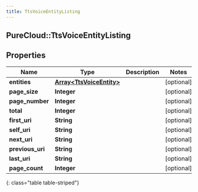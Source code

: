 ```yaml
---
title: TtsVoiceEntityListing
---
```

## PureCloud::TtsVoiceEntityListing

## Properties

|Name | Type | Description | Notes|
|------------ | ------------- | ------------- | -------------|
| **entities** | [**Array&lt;TtsVoiceEntity&gt;**](TtsVoiceEntity.html) |  | [optional] |
| **page_size** | **Integer** |  | [optional] |
| **page_number** | **Integer** |  | [optional] |
| **total** | **Integer** |  | [optional] |
| **first_uri** | **String** |  | [optional] |
| **self_uri** | **String** |  | [optional] |
| **next_uri** | **String** |  | [optional] |
| **previous_uri** | **String** |  | [optional] |
| **last_uri** | **String** |  | [optional] |
| **page_count** | **Integer** |  | [optional] |
{: class="table table-striped"}


